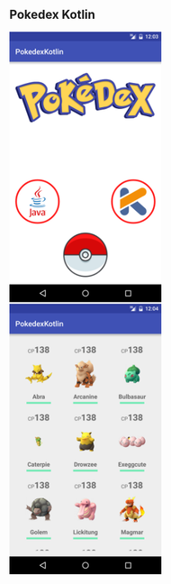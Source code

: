 ## Pokedex Kotlin

<img src="https://github.com/Android-Dev-Peru/Meetup-6/blob/master/PokedexKotlin/screenshot1.png" height="480">

<img src="https://github.com/Android-Dev-Peru/Meetup-6/blob/master/PokedexKotlin/screenshot2.png" height="480">

